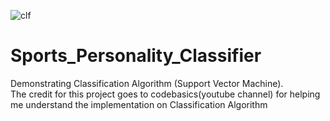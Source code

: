 ![clf](https://user-images.githubusercontent.com/37703084/167489900-93462921-bdac-4a6e-9e3b-6a735f7df7e7.JPG)
# Sports_Personality_Classifier
Demonstrating Classification Algorithm (Support Vector Machine). <br>
The credit for this project goes to codebasics(youtube channel) for helping me understand the implementation on Classification Algorithm

